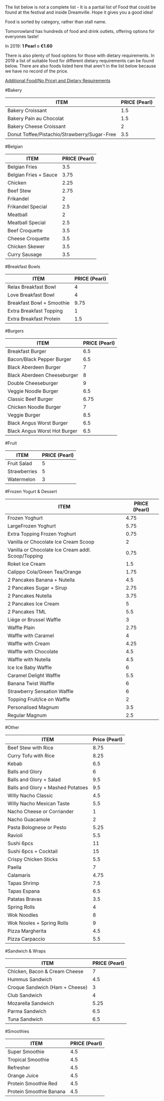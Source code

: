 The list below is not a complete list - It is a partial list of Food that could be found at the festival and inside Dreamville. Hope it gives you a good idea!

Food is sorted by category, rather than stall name.

Tomorrowland has hundreds of food and drink outlets, offering options for everyones taste!

In 2019: **1 Pearl = €1.60**

There is also plenty of food options for those with dietary requirements. In 2019 a list of suitable food for different dietary requirements can be found below.  There are also foods listed here that aren't in the list below because we have no record of the price.

[Additional Food(No Price) and Dietary Requirements](https://www.reddit.com/r/Tomorrowland/wiki/summer/food/dietary)


#Bakery

| ITEM                                         | PRICE (Pearl) |
|----------------------------------------------|---------------|
| Bakery Croissant                             | 1.5           |
| Bakery Pain au Chocolat                      | 1.5           |
| Bakery Cheese Croissant                      | 2             |
| Donut Toffee/Pistachio/Strawberry/Sugar-Free | 3.5           |

#Belgian

| ITEM                  | PRICE (Pearl) |
|-----------------------|---------------|
| Belgian Fries         | 3.5           |
| Belgian Fries + Sauce | 3.75          |
| Chicken               | 2.25          |
| Beef Stew             | 2.75          |
| Frikandel             | 2             |
| Frikandel Special     | 2.5           |
| Meatball              | 2             |
| Meatball Special      | 2.5           |
| Beef Croquette        | 3.5           |
| Cheese Croquette      | 3.5           |
| Chicken Skewer        | 3.5           |
| Curry Sausage         | 3.5           |

#Breakfast Bowls

| ITEM                      | PRICE (Pearl) |
|---------------------------|---------------|
| Relax Breakfast Bowl      | 4             |
| Love Breakfast Bowl       | 4             |
| Breakfast Bowl + Smoothie | 9.75          |
| Extra Breakfast Topping   | 1             |
| Extra Breakfast Protein   | 1.5           |

#Burgers

| ITEM                        | PRICE (Pearl) |
|-----------------------------|---------------|
| Breakfast Burger            | 6.5           |
| Bacon/Black Pepper Burger   | 6.5           |
| Black Aberdeen Burger       | 7             |
| Black Aberdeen Cheeseburger | 8             |
| Double Cheeseburger         | 9             |
| Veggie Noodle Burger        | 6.5           |
| Classic Beef Burger         | 6.75          |
| Chicken Noodle Burger       | 7             |
| Veggie Burger               | 8.5           |
| Black Angus Worst Burger    | 6.5           |
| Black Angus Worst Hot Burger| 6.5           |

#Fruit

| ITEM         | PRICE (Pearl) |
|--------------|---------------|
| Fruit Salad  | 5             |
| Strawberries | 5             |
| Watermelon   | 3             |

#Frozen Yogurt & Dessert

| ITEM                                               | PRICE (Pearl) |
|----------------------------------------------------|---------------|
| Frozen Yoghurt                                     | 4.75          |
| LargeFrozen Yoghurt                                | 5.75          |
| Extra Topping Frozen Yoghurt                       | 0.75          |
| Vanilla or Chocolate Ice Cream Scoop               | 2             |
| Vanilla or Chocolate Ice Cream addl. Scoop/Topping | 0.75          |
| Roket Ice Cream                                    | 1.5           |
| Calippo Cola/Green Tea/Orange                      | 1.75          |
| 2 Pancakes Banana + Nutella                        | 4.5           |
| 2 Pancakes Sugar + Sirup                           | 2.75          |
| 2 Pancakes Nutella                                 | 3.75          |
| 2 Pancakes Ice Cream                               | 5             |
| 2 Pancakes TML                                     | 5.5           |
| Liège or Brussel Waffle                            | 3             |
| Waffle Plain                                       | 2.75          |
| Waffle with Caramel                                | 4             |
| Waffle with Cream                                  | 4.25          |
| Waffle with Chocolate                              | 4.5           |
| Waffle with Nutella                                | 4.5           |
| Ice Ice Baby Waffle                                | 6             |
| Caramel Delight Waffle                             | 5.5           |
| Banana Twist Waffle                                | 6             |
| Strawberry Sensation Waffle                        | 6             |
| Topping Fruit/Ice on Waffle                        | 2             |
| Personalised Magnum                                | 3.5           |
| Regular Magnum                                     | 2.5           |

#Other

| ITEM                              | Price (Pearl) |
|-----------------------------------|---------------|
| Beef Stew with Rice               | 8.75          |
| Curry Tofu with Rice              | 8.25          |
| Kebab                             | 6.5           |
| Balls and Glory                   | 6             |
| Balls and Glory + Salad           | 9.5           |
| Balls and Glory + Mashed Potatoes | 9.5           |
| Willy Nacho Classic               | 4.5           |
| Willy Nacho Mexican Taste         | 5.5           |
| Nacho Cheese or Corriander        | 1             |
| Nacho Guacamole                   | 2             |
| Pasta Bolognese or Pesto          | 5.25          |
| Ravioli                           | 5.5           |
| Sushi 6pcs                        | 11            |
| Sushi 6pcs + Cocktail             | 15            |
| Crispy Chicken Sticks             | 5.5           |
| Paella                            | 7             |
| Calamaris                         | 4.75          |
| Tapas Shrimp                      | 7.5           |
| Tapas Espana                      | 6.5           |
| Patatas Bravas                    | 3.5           |
| Spring Rolls                      | 4             |
| Wok Noodles                       | 8             |
| Wok Nooles + Spring Rolls         | 9             |
| Pizza Margherita                  | 4.5           |
| Pizza Carpaccio                   | 5.5           |

#Sandwich & Wraps

| ITEM                           | PRICE (Pearl) |
|--------------------------------|---------------|
| Chicken, Bacon & Cream Cheese  | 7             |
| Hummus Sandwich                | 4.5           |
| Croque Sandwich (Ham + Cheese) | 3             |
| Club Sandwich                  | 4             |
| Mozarella Sandwich             | 5.25          |
| Parma Sandwich                 | 6.5           |
| Tuna Sandwich                  | 6.5           |

#Smoothies

| ITEM                    | PRICE (Pearl) |
|-------------------------|---------------|
| Super Smoothie          | 4.5           |
| Tropical Smoothie       | 4.5           |
| Refresher               | 4.5           |
| Orange Juice            | 4.5           |
| Protein Smoothie Red    | 4.5           |
| Protein Smoothie Banana | 4.5           |